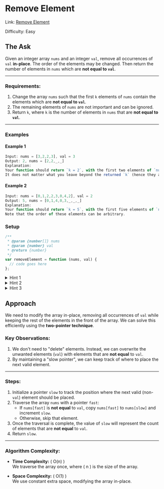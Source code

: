 # Remove Element

Link: [Remove Element](https://leetcode.com/problems/remove-element/description/?envType=study-plan-v2&envId=top-interview-150)

Difficulty: Easy

## The Ask

Given an integer array `nums` and an integer `val`, remove all occurrences of `val` **in-place**. The order of the elements may be changed. Then return the number of elements in `nums` which are **not equal to `val`**.

---

### Requirements:

1. Change the array `nums` such that the first `k` elements of `nums` contain the elements which are **not equal to `val`**.
2. The remaining elements of `nums` are not important and can be ignored.
3. Return `k`, where `k` is the number of elements in `nums` that are **not equal to `val`**.

---

### Examples

#### Example 1

```javascript
Input: nums = [3,2,2,3], val = 3
Output: 2, nums = [2,2,_,_]
Explanation:
Your function should return `k = 2`, with the first two elements of `nums` being `2`.
It does not matter what you leave beyond the returned `k` (hence they are underscores).
```

#### Example 2

```javascript
Input: nums = [0,1,2,2,3,0,4,2], val = 2
Output: 5, nums = [0,1,4,0,3,_,_,_]
Explanation:
Your function should return `k = 5`, with the first five elements of `nums` containing `0, 0, 1, 3, 4`.
Note that the order of these elements can be arbitrary.
```

### Setup

```javascript
/**
 * @param {number[]} nums
 * @param {number} val
 * @return {number}
 */
var removeElement = function (nums, val) {
  // code goes here
};
```

<details> <summary>Hint 1</summary> The problem statement clearly asks us to modify the array in-place and it also says that the element beyond the new length of the array can be anything. Given an element, we need to remove all the occurrences of it from the array. We don't technically need to remove that element per se, right? </details> <details> <summary>Hint 2</summary> We can move all the occurrences of this element to the end of the array. Use two pointers! </details> <details> <summary>Hint 3</summary> Yet another direction of thought is to consider the elements to be removed as non-existent. In a single pass, if we keep copying the visible elements in-place, that should also solve this problem for us. </details>

## Approach

We need to modify the array in-place, removing all occurrences of `val` while keeping the rest of the elements in the front of the array. We can solve this efficiently using the **two-pointer technique**.

### Key Observations:

1. We don't need to "delete" elements. Instead, we can overwrite the unwanted elements (`val`) with elements that are **not equal** to `val`.
2. By maintaining a "slow pointer", we can keep track of where to place the next valid element.

---

### Steps:

1. Initialize a pointer `slow` to track the position where the next valid (non-`val`) element should be placed.
2. Traverse the array `nums` with a pointer `fast`:
   - If `nums[fast]` is **not equal** to `val`, copy `nums[fast]` to `nums[slow]` and increment `slow`.
   - Otherwise, skip that element.
3. Once the traversal is complete, the value of `slow` will represent the count of elements that are **not equal** to `val`.
4. Return `slow`.

---

### Algorithm Complexity:

- **Time Complexity:** \( O(n) \)  
  We traverse the array once, where \( n \) is the size of the array.

- **Space Complexity:** \( O(1) \)  
  We use constant extra space, modifying the array in-place.
